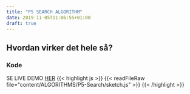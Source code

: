 ```yaml
---
title: "P5 SEARCH ALGORITHM"
date: 2019-11-05T11:06:55+01:00
draft: true
---
```


<h2>Hvordan virker det hele så?</h2>

<h3>Kode</h3>

SE LIVE DEMO [HER](http://localhost:1313/ALGORITHMS/p5-Search "TRYK")
{{< highlight js >}}
{{< readFileRaw file="content/ALGORITHMS/P5-Search/sketch.js" >}}
{{< /highlight >}}

